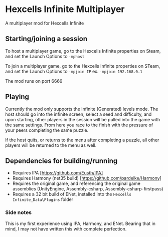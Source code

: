 # Hexcells Infinite Multiplayer
A multiplayer mod for Hexcells Infinite

## Starting/joining a session
To host a multiplayer game, go to the Hexcells Infinite properties on Steam, and set the Launch Options to `-mphost`

To join a multiplayer game, go to the Hexcells Infinite properties on STeam, and set the Launch Options to `-mpjoin IP` ex. `-mpjoin 192.168.0.1`

The mod runs on port 6666

## Playing
Currently the mod only supports the Infinite (Generated) levels mode. The host should go into the infinite screen, select a seed and difficulty, and upon starting, other players in the session will be pulled into the game with the same settings. From here you race to the finish with the pressure of your peers completing the same puzzle.

If the host quits, or returns to the menu after completing a puzzle, all other players will be returned to the menu as well.

## Dependencies for building/running
- Requires IPA [https://github.com/Eusth/IPA]
- Requires Harmony (net35 build) [https://github.com/pardeike/Harmony]
- Requires the original game, and referencing the original game assemblies (UnityEngine, Assembly-csharp, Assembly-csharp-firstpass)
- Requires a 32 bit build of ENet, installed into the `Hexcells Infinite_Data\Plugins` folder

### Side notes
This is my first experience using IPA, Harmony, and ENet. Bearing that in mind, I may not have written this with complete perfection.

